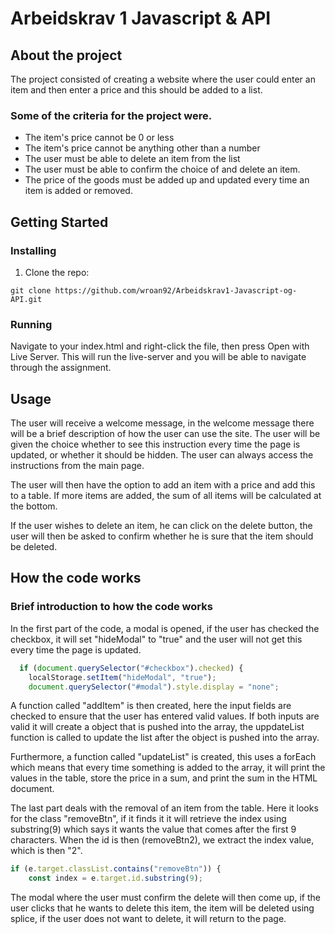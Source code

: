 # Arbeidskrav 1 Javascript & API 

## About the project
The project consisted of creating a website where the user could enter an item and then enter a price and this should be added to a list.
### Some of the criteria for the project were.
- The item's price cannot be 0 or less
- The item's price cannot be anything other than a number
- The user must be able to delete an item from the list
- The user must be able to confirm the choice of and delete an item.
- The price of the goods must be added up and updated every time an item is added or removed.

### 
## Getting Started
### Installing
1. Clone the repo:
``` 
git clone https://github.com/wroan92/Arbeidskrav1-Javascript-og-API.git
```
### Running
Navigate to your index.html and right-click the file, then press Open with Live Server. This will run the live-server and you will be able to navigate through the assignment.

## Usage
The user will receive a welcome message, in the welcome message there will be a brief description of how the user can use the site. The user will be given the choice whether to see this instruction every time the page is updated, or whether it should be hidden.
The user can always access the instructions from the main page.

The user will then have the option to add an item with a price and add this to a table. If more items are added, the sum of all items will be calculated at the bottom.

If the user wishes to delete an item, he can click on the delete button, the user will then be asked to confirm whether he is sure that the item should be deleted.

## How the code works
### Brief introduction to how the code works
In the first part of the code, a modal is opened, if the user has checked the checkbox, it will set "hideModal" to "true" and the user will not get this every time the page is updated.
```javascript
  if (document.querySelector("#checkbox").checked) {
    localStorage.setItem("hideModal", "true");
    document.querySelector("#modal").style.display = "none";
```

A function called "addItem" is then created, here the input fields are checked to ensure that the user has entered valid values. If both inputs are valid it will create a object that is pushed into the array, the uppdateList function is called to update the list after the object is pushed into the array.

Furthermore, a function called "updateList" is created, this uses a forEach which means that every time something is added to the array, it will print the values in the table, store the price in a sum, and print the sum in the HTML document.

The last part deals with the removal of an item from the table. Here it looks for the class "removeBtn", if it finds it it will retrieve the index using substring(9) which says it wants the value that comes after the first 9 characters. When the id is then (removeBtn2), we extract the index value, which is then "2".
```Javascript  
if (e.target.classList.contains("removeBtn")) {
    const index = e.target.id.substring(9);
```
The modal where the user must confirm the delete will then come up, if the user clicks that he wants to delete this item, the item will be deleted using splice, if the user does not want to delete, it will return to the page.